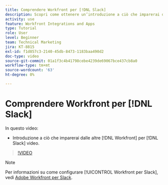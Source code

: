 ```yaml
---
title: Comprendere Workfront per [!DNL Slack]
description: Scopri come ottenere un’introduzione a ciò che imparerai dalle altre [!DNL Workfront] per video di Slack.
activity: use
feature: Workfront Integrations and Apps
type: Tutorial
role: User
level: Beginner
team: Technical Marketing
jira: KT-8815
exl-id: f1d857c3-2140-45db-8473-1183baa490d2
doc-type: video
source-git-commit: 01a1f3c4b41798cebe4239de69067bce437cb8a0
workflow-type: tm+mt
source-wordcount: '63'
ht-degree: 0%

---
```


# Comprendere Workfront per [!DNL Slack]

In questo video:

* Introduzione a ciò che imparerai dalle altre [!DNL Workfront] per [!DNL Slack] video.

>[!VIDEO](https://video.tv.adobe.com/v/335116/?quality=12&learn=on)

>[!NOTE]
>
>Per informazioni su come configurare [!UICONTROL Workfront per Slack], vedi [Adobe Workfront per Slack](https://experienceleague.adobe.com/docs/workfront/using/adobe-workfront-integrations/workfront-for-slack/use-workfront-for-slack.html?lang=en).

